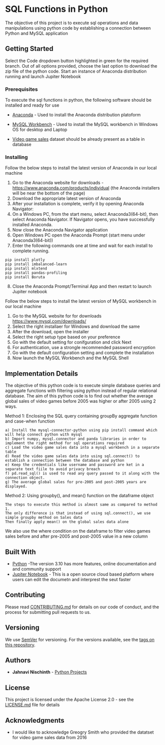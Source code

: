 # SQL Functions in Python

The objective of this project is to execute sql operations and data manipulations using python code by establishing a connection between Python and MySQL application

## Getting Started

Select the Code dropdown button highlighted in green for the required branch. Out of all options provided, choose the last option to download the zip file of the python code.
Start an instance of Anaconda distribution running and launch Jupiter Notebook

### Prerequisites

To execute the sql functions in python, the following software should be installed and ready for use

* [Anaconda](https://www.anaconda.com/products/individual) - Used to install the Anaconda distribution platoform

* [MySQL Workbench](https://dev.mysql.com/downloads/workbench) - Used to install the MySQL workbench in Windows OS for desktop and Laptop

* [Video game sales](https://www.kaggle.com/gregorut/videogamesales) dataset should be already present as a table in database

### Installing  

Follow the below steps to install the latest version of Anaconda in our local machine

1) Go to the Anaconda website for downloads - https://www.anaconda.com/products/individual (the Anaconda installers will be near the bottom of the page)
2) Download the appropriate latest version of Anaconda
3) After your installation is complete, verify it by opening Anaconda Navigator: 
4) On a Windows PC, from the start menu, select Anaconda3(64-bit), then select Anaconda Navigator. If Navigator opens, you have successfully installed Anaconda. 
5) Now close the Anaconda Navigator application
6) Open Windows PC open the Anaconda Prompt (start menu under Anaconda3(64-bit)) 
7) Enter the following commands one at time and wait for each install to complete running.
```
pip install plotly
pip install imbalanced-learn
pip install mlxtend
pip install pandas-profiling
pip install Boruta
```
8) Close the Anaconda Prompt/Terminal App and then restart to launch Jupiter notebook

Follow the below steps to install the latest version of MySQL workbench in our local machine

1) Go to the MySQL website for for downloads https://www.mysql.com/downloads/
2) Select the right installaer for Windows and download the same
3) After the download, open the installer
4) Select the right setup type based on your preference
5) Go with the default setting for conifguration and click Next
6) For authentication, use a strongle recommended password encryption
7) Go with the default configuration setting and complete the installation
8) Now launch the MySQL Workbench and the MySQL Shell

## Implementation Details

The objective of this python code is to execute simple database queries and aggregate functions with filtering using python instead of regular relational database.
The aim of this python code is to find out whether the average global sales of video games before 2005 was higher or after 2005 using 2 ways.

Method 1: Enclosing the SQL query containing groupBy aggregate function and case-when function
```
a) Install the mysql-connector-python using pip install command which will help connect python with mysql
b) Import numpy, mysql.connector and panda libraries in order to implement the right method for sql operations required
c) Load the video game sales data into a mysql workbench in a separate table
d) Read the video game sales data into using sql.connect() to establish a connection between the database and python
e) Keep the credentials like username and password are ket in a separate text fiile to avoid privacy breach
f) pd.read_sql() is used to read any query passed to it along with the connection object. 
g) The average global sales for pre-2005 and post-2005 years are displayed.
```

Method 2: Using groupby(), and mean() function on the dataframe object
```
The steps to execute this method is almost same as compared to method 1.
The only difference is that instead of using sql.connect(), we use simple groupby method on Sales data
Then finally apply mean() on the global sales data alone
```
We also use the where condition on the dataframe to filter video games sales before and after pre-2005 and post-2005 value in a new column


## Built With

* [Python](https://www.python.org/downloads/release/python-3810/) -The version 3.10 has more features, online documentation and and community support
* [Jupiter Notebook](https://jupyter.org/install) - This is a open source cloud based platform where users can edit the documetn and interprest the seut faster

## Contributing

Please read [CONTRIBUTING.md](https://gist.github.com/PurpleBooth/b24679402957c63ec426) for details on our code of conduct, and the process for submitting pull requests to us.

## Versioning

We use [SemVer](http://semver.org/) for versioning. For the versions available, see the [tags on this repository](https://github.com/your/project/tags). 

## Authors

* **Jahnavi Nischinth** - [Python Projects](https://github.com/nischinthjahnavi/Python-Projects)

## License

This project is licensed under the Apache License 2.0 - see the [LICENSE.md](LICENSE.md) file for details
## Acknowledgments

* I would like to acknowledge Greogry Smith who provided the datatset for video game sales data from 2016
